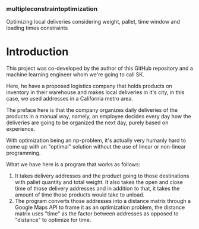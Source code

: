 ### multipleconstraintoptimization

Optimizing local deliveries considering weight, pallet, time window and loading times constraints

# Introduction

This project was co-developed by the author of this GitHub repository and a machine learning engineer whom we're going to call SK.

Here, he have a proposed logistics company that holds products on inventory in their warehouse and makes local deliveries in it's city, in this case, we used addresses in a California metro area.

The preface here is that the company organizes daily deliveries of the products in a manual way, namely, an employee decides every day how the deliveries are going to be organized the next day, purely based on experience.

With optimization being an np-problem, it's actually very humanly hard to come up with an "optimal" solution without the use of linear or non-linear programming.

What we have here is a program that works as follows:
1. It takes delivery addresses and the product going to those destinations with pallet quantity and total weight. It also takes the open and close time of those delivery addresses and in addition to that, it takes the amount of time those products would take to unload.
2. The program converts those addresses into a distance matrix through a Google Maps API to frame it as an optimization problem, the distance matrix uses "time" as the factor between addresses as opposed to "distance" to optimize for time.
